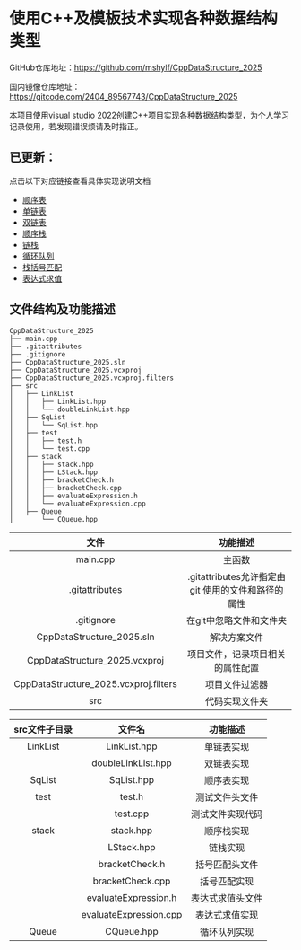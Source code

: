 ﻿# 使用C++及模板技术实现各种数据结构类型
GitHub仓库地址：https://github.com/mshylf/CppDataStructure_2025

国内镜像仓库地址：https://gitcode.com/2404_89567743/CppDataStructure_2025

本项目使用visual studio 2022创建C++项目实现各种数据结构类型，为个人学习记录使用，若发现错误烦请及时指正。

## 已更新：
点击以下对应链接查看具体实现说明文档
- [顺序表](https://blog.csdn.net/2404_89567743/article/details/145797077?fromshare=blogdetail&sharetype=blogdetail&sharerId=145797077&sharerefer=PC&sharesource=2404_89567743&sharefrom=from_link)
- [单链表](https://blog.csdn.net/2404_89567743/article/details/145796670?fromshare=blogdetail&sharetype=blogdetail&sharerId=145796670&sharerefer=PC&sharesource=2404_89567743&sharefrom=from_link)
- [双链表](https://blog.csdn.net/2404_89567743/article/details/145796901?fromshare=blogdetail&sharetype=blogdetail&sharerId=145796901&sharerefer=PC&sharesource=2404_89567743&sharefrom=from_link)
- [顺序栈](https://blog.csdn.net/2404_89567743/article/details/145797210?fromshare=blogdetail&sharetype=blogdetail&sharerId=145797210&sharerefer=PC&sharesource=2404_89567743&sharefrom=from_link)
- [链栈](https://blog.csdn.net/2404_89567743/article/details/145797150?fromshare=blogdetail&sharetype=blogdetail&sharerId=145797150&sharerefer=PC&sharesource=2404_89567743&sharefrom=from_link)
- [循环队列](https://blog.csdn.net/2404_89567743/article/details/145797356?fromshare=blogdetail&sharetype=blogdetail&sharerId=145797356&sharerefer=PC&sharesource=2404_89567743&sharefrom=from_link)
- [栈括号匹配](https://blog.csdn.net/2404_89567743/article/details/145892088?fromshare=blogdetail&sharetype=blogdetail&sharerId=145892088&sharerefer=PC&sharesource=2404_89567743&sharefrom=from_link)
- [表达式求值](https://blog.csdn.net/2404_89567743/article/details/146078235?fromshare=blogdetail&sharetype=blogdetail&sharerId=146078235&sharerefer=PC&sharesource=2404_89567743&sharefrom=from_link)

## 文件结构及功能描述

```plaintext
CppDataStructure_2025
├── main.cpp
├── .gitattributes
├── .gitignore
├── CppDataStructure_2025.sln
├── CppDataStructure_2025.vcxproj
├── CppDataStructure_2025.vcxproj.filters
├── src
│   ├── LinkList
│   │   ├── LinkList.hpp
│   │   └── doubleLinkList.hpp
│   ├── SqList
│   │   └── SqList.hpp
│   ├── test
│   │   ├── test.h
│   │   └── test.cpp
│   ├── stack
│   │   ├── stack.hpp
│   │   ├── LStack.hpp
│   │   ├── bracketCheck.h
│   │   ├── bracketCheck.cpp
│   │   ├── evaluateExpression.h
│   │   └── evaluateExpression.cpp
│   ├── Queue
│       └── CQueue.hpp
```

| 文件 | 功能描述 |
|:-:|:-:|
| main.cpp | 主函数 |
| .gitattributes | .gitattributes允许指定由 git 使用的文件和路径的属性 |
| .gitignore | 在git中忽略文件和文件夹 |
| CppDataStructure_2025.sln | 解决方案文件 |
| CppDataStructure_2025.vcxproj | 项目文件，记录项目相关的属性配置 |
| CppDataStructure_2025.vcxproj.filters | 项目文件过滤器 |
|src|代码实现文件夹|

|src文件子目录|文件名|功能描述|
|:-:|:-:|:-:|
|LinkList|LinkList.hpp|单链表实现|
||doubleLinkList.hpp|双链表实现|
|SqList|SqList.hpp|顺序表实现|
|test|test.h|测试文件头文件|
||test.cpp|测试文件实现代码|
|stack|stack.hpp|顺序栈实现|
||LStack.hpp|链栈实现|
||bracketCheck.h|括号匹配头文件|
||bracketCheck.cpp|括号匹配实现|
||evaluateExpression.h|表达式求值头文件|
||evaluateExpression.cpp|表达式求值实现|
|Queue|CQueue.hpp|循环队列实现|